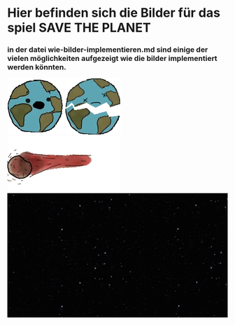 # Hier befinden sich die Bilder für das spiel SAVE THE PLANET
### in der datei wie-bilder-implementieren.md sind einige der vielen möglichkeiten aufgezeigt wie die bilder implementiert werden könnten.

![spieler](erde.png)
![toter spieler](erde_over.png)
![gegner](asteroid.png)
![hintergrund](weltall.png)
